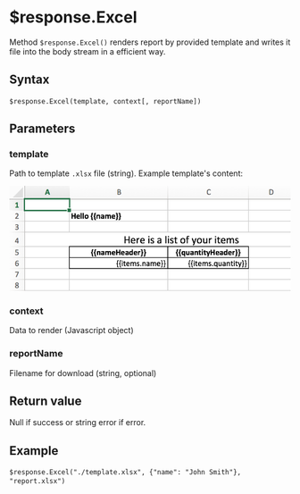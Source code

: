 # $response.Excel

Method `$response.Excel()` renders report by provided template and writes it file into the body stream in a efficient way.

## Syntax

```
$response.Excel(template, context[, reportName])
```

## Parameters

### template
Path to template `.xlsx` file (string). Example template's content:

![Sample document image](./template.png)

### context
Data to render (Javascript object)

### reportName
Filename for download (string, optional)

## Return value
Null if success or string error if error.

## Example

```
$response.Excel("./template.xlsx", {"name": "John Smith"}, "report.xlsx")
```